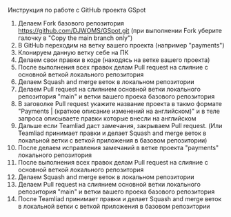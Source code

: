 Инструкция по работе с GitHub проекта GSpot
1. Делаем Fork базового репозитория https://github.com/DJWOMS/GSpot.git (при выполнении Fork уберите галочку в "Copy the main branch only")
2. В GitHub переходим на ветку вашего проекта (например "payments")
3. Клонируем данную ветку себе на ПК
4. Делаем свои правки в коде (находясь на ветке вашего проекта)
5. После выполнения всех правок делам Pull request на слияние с основной веткой локального репозитория
6. Делаем Squash and merge веток в локальном репозитории
7. Делаем Pull request на слиянием основной ветки локального репозитория "main" и ветки вашего проека базового репозитория
8. В заговолке Pull request укажите название проекта в такмо формате "Payments | (краткое описание изменений на английском)" и в теле запроса описываете правки которые внесли на английском
9. Дальше если Teamliad даст замечания, закрываем Pull request. (Или Teamliad принимает правки и делает Squash and merge веток в локальной ветки с веткой приложения в базовом репозитории)
10. После  делаем исправления замечаний в ветке проекта "payments" локального репозитория
11. После выполнения всех правок делам Pull request на слияние с основной веткой локального репозитория
12. Делаем Squash and merge веток в локальном репозитории
13. Делаем Pull request на слиянием основной ветки локального репозитория "main" и ветки вашего проека базового репозитория
14. После Teamliad принимает правки и делает Squash and merge веток в локальной ветки с веткой приложения в базовом репозитории
